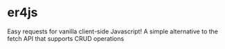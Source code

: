 # er4js
Easy requests for vanilla client-side Javascript! A simple alternative to the fetch API that supports CRUD operations
